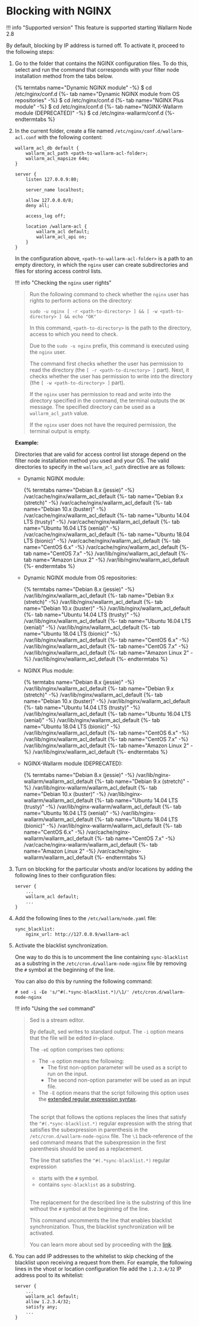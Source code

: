 # Blocking with NGINX

!!! info "Supported version"
    This feature is supported starting Wallarm Node 2.8

By default, blocking by IP address is turned off. To activate it, proceed to the following steps:

1.  Go to the folder that contains the NGINX configuration files. To do this, select and run the command that corresponds with your filter node installation method from the tabs below.

    {% termtabs name="Dynamic NGINX module" -%}
$ cd /etc/nginx/conf.d
    {%- tab name="Dynamic NGINX module from OS repositories" -%}
$ cd /etc/nginx/conf.d
    {%- tab name="NGINX Plus module" -%}
$ cd /etc/nginx/conf.d
    {%- tab name="NGINX-Wallarm module (DEPRECATED)" -%}
$ cd /etc/nginx-wallarm/conf.d
    {%- endtermtabs %}

2.  In the current folder, create a file named `/etc/nginx/conf.d/wallarm-acl.conf` with the following content:

    ```
    wallarm_acl_db default {
        wallarm_acl_path <path-to-wallarm-acl-folder>;
        wallarm_acl_mapsize 64m;
    }
    
    server {
        listen 127.0.0.9:80;
    
        server_name localhost;
    
        allow 127.0.0.0/8;
        deny all;
    
        access_log off;
    
        location /wallarm-acl {
            wallarm_acl default;
            wallarm_acl_api on;
        }
    }
    ```
    
    In the configuration above, `<path-to-wallarm-acl-folder>` is a path to an empty directory, in which the `nginx` user can create subdirectories and files for storing access control lists.
    
    !!! info "Checking the `nginx` user rights"
    > Run the following command to check whether the `nginx` user has rights to perform actions on the directory:
    > ```
    > sudo -u nginx [ -r <path-to-directory> ] && [ -w <path-to-directory> ] && echo "ОК"
    > ```
    > In this command, `<path-to-directory>` is the path to the directory, access to which you need to check.
    >  
    > Due to the `sudo -u nginx` prefix, this command is executed using the `nginx` user.
    > 
    > The command first checks whether the user has permission to read the directory (the `[ -r <path-to-directory> ]` part). Next, it checks whether the user has permission to write into the directory (the `[ -w <path-to-directory> ]` part).   
    > 
    > If the `nginx` user has permission to read and write into the directory specified in the command, the terminal outputs the `OK` message. The specified directory can be used as a `wallarm_acl_path` value.
    > 
    > If the `nginx` user does not have the required permission, the terminal output is empty.
    
    **Example:**
    
    Directories that are valid for access control list storage depend on the filter node installation method you used and your OS. The valid directories to specify in the `wallarm_acl_path` directive are as follows:
    *   Dynamic NGINX module:
    
        {% termtabs name="Debian 8.x (jessie)" -%}
    /var/cache/nginx/wallarm_acl_default
        {%- tab name="Debian 9.x (stretch)" -%}
    /var/cache/nginx/wallarm_acl_default
        {%- tab name="Debian 10.x (buster)" -%}
    /var/cache/nginx/wallarm_acl_default
        {%- tab name="Ubuntu 14.04 LTS (trusty)" -%}
    /var/cache/nginx/wallarm_acl_default
        {%- tab name="Ubuntu 16.04 LTS (xenial)" -%}
    /var/cache/nginx/wallarm_acl_default
        {%- tab name="Ubuntu 18.04 LTS (bionic)" -%}
    /var/cache/nginx/wallarm_acl_default
        {%- tab name="CentOS 6.x" -%}
    /var/cache/nginx/wallarm_acl_default
        {%- tab name="CentOS 7.x" -%}
    /var/lib/nginx/wallarm_acl_default
        {%- tab name="Amazon Linux 2" -%}
    /var/lib/nginx/wallarm_acl_default
        {%- endtermtabs %}
    
    *   Dynamic NGINX module from OS repositories:
    
        {% termtabs name="Debian 8.x (jessie)" -%}
    /var/lib/nginx/wallarm_acl_default
        {%- tab name="Debian 9.x (stretch)" -%}
    /var/lib/nginx/wallarm_acl_default
        {%- tab name="Debian 10.x (buster)" -%}
    /var/lib/nginx/wallarm_acl_default
        {%- tab name="Ubuntu 14.04 LTS (trusty)" -%}
    /var/lib/nginx/wallarm_acl_default
        {%- tab name="Ubuntu 16.04 LTS (xenial)" -%}
    /var/lib/nginx/wallarm_acl_default
        {%- tab name="Ubuntu 18.04 LTS (bionic)" -%}
    /var/lib/nginx/wallarm_acl_default
        {%- tab name="CentOS 6.x" -%}
    /var/lib/nginx/wallarm_acl_default
        {%- tab name="CentOS 7.x" -%}
    /var/lib/nginx/wallarm_acl_default
        {%- tab name="Amazon Linux 2" -%}
    /var/lib/nginx/wallarm_acl_default
        {%- endtermtabs %}
    
    *   NGINX Plus module:
    
        {% termtabs name="Debian 8.x (jessie)" -%}
    /var/lib/nginx/wallarm_acl_default
        {%- tab name="Debian 9.x (stretch)" -%}
    /var/lib/nginx/wallarm_acl_default
        {%- tab name="Debian 10.x (buster)" -%}
    /var/lib/nginx/wallarm_acl_default
        {%- tab name="Ubuntu 14.04 LTS (trusty)" -%}
    /var/lib/nginx/wallarm_acl_default
        {%- tab name="Ubuntu 16.04 LTS (xenial)" -%}
    /var/lib/nginx/wallarm_acl_default
        {%- tab name="Ubuntu 18.04 LTS (bionic)" -%}
    /var/lib/nginx/wallarm_acl_default
        {%- tab name="CentOS 6.x" -%}
    /var/lib/nginx/wallarm_acl_default
        {%- tab name="CentOS 7.x" -%}
    /var/lib/nginx/wallarm_acl_default
        {%- tab name="Amazon Linux 2" -%}
    /var/lib/nginx/wallarm_acl_default
        {%- endtermtabs %}
    
    *   NGINX-Wallarm module (DEPRECATED):
    
        {% termtabs name="Debian 8.x (jessie)" -%}
    /var/lib/nginx-wallarm/wallarm_acl_default
        {%- tab name="Debian 9.x (stretch)" -%}
    /var/lib/nginx-wallarm/wallarm_acl_default
        {%- tab name="Debian 10.x (buster)" -%}
    /var/lib/nginx-wallarm/wallarm_acl_default
        {%- tab name="Ubuntu 14.04 LTS (trusty)" -%}
    /var/lib/nginx-wallarm/wallarm_acl_default
        {%- tab name="Ubuntu 16.04 LTS (xenial)" -%}
    /var/lib/nginx-wallarm/wallarm_acl_default
        {%- tab name="Ubuntu 18.04 LTS (bionic)" -%}
    /var/lib/nginx-wallarm/wallarm_acl_default
        {%- tab name="CentOS 6.x" -%}
    /var/cache/nginx-wallarm/wallarm_acl_default
        {%- tab name="CentOS 7.x" -%}
    /var/cache/nginx-wallarm/wallarm_acl_default
        {%- tab name="Amazon Linux 2" -%}
    /var/cache/nginx-wallarm/wallarm_acl_default
        {%- endtermtabs %}
         
3.  Turn on blocking for the particular vhosts and/or locations by adding the following lines to their configuration files:

    ```
    server {
        ...
        wallarm_acl default;
        ...
    }
    ```

4.  Add the following lines to the `/etc/wallarm/node.yaml` file:

    ```
    sync_blacklist:
        nginx_url: http://127.0.0.9/wallarm-acl
    ```

5.  Activate the blacklist synchronization. 

    One way to do this is to uncomment the line containing `sync-blacklist` as a substring in the `/etc/cron.d/wallarm-node-nginx` file by removing the `#` symbol at the beginning of the line. 
    
    You can also do this by running the following command:
    
    ```term
    # sed -i -Ee 's/^#(.*sync-blacklist.*)/\1/' /etc/cron.d/wallarm-node-nginx
    ```
    
    !!! info "Using the `sed` command"
    > Sed is a stream editor.
    > 
    > By default, sed writes to standard output. The `-i` option means that the file will be edited in-place.
    > 
    > The `-eE` option comprises two options:
    > * The `-e` option means the following:
    >   * The first non-option parameter will be used as a script to run on the input.
    >   * The second non-option parameter will be used as an input file. 
    > * The `-E` option means that the script following this option uses the [extended regular expression syntax](https://www.gnu.org/software/sed/manual/sed.html#ERE-syntax).
    > <br></br>
    > 
    > The script that follows the options replaces the lines that satisfy the `^#(.*sync-blacklist.*)` regular expression with the string that satisfies the subexpression in parenthesis in the `/etc/cron.d/wallarm-node-nginx` file. The `\1` back-reference of the sed command means that the subexpression in the first parenthesis should be used as a replacement.
    >
    > The line that satisfies the `^#(.*sync-blacklist.*)` regular expression
    > * starts with the `#` symbol.
    > * contains `sync-blacklist` as a substring.
    > <br></br>
    > 
    > The replacement for the described line is the substring of this line without the `#` symbol at the beginning of the line. 
    > 
    > This command uncomments the line that enables blacklist synchronization. Thus, the blacklist synchronization will be activated.
    > 
    > You can learn more about sed by proceeding with the [link](https://www.gnu.org/software/sed/manual/sed.html).
    
6.  You can add IP addresses to the whitelist to skip checking of the blacklist upon receiving a request from them. For example, the following lines in the vhost or location configuration file add the `1.2.3.4/32` IP address pool to its whitelist:

    ```
    server {
        ...
        wallarm_acl default;
        allow 1.2.3.4/32;
        satisfy any;
        ...
    }
    ```
